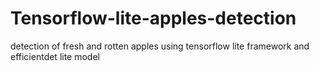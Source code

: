 # Tensorflow-lite-apples-detection
detection of fresh and rotten apples using tensorflow lite framework and efficientdet lite model
